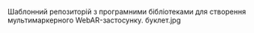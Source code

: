 Шаблонний репозиторій з програмними бібліотеками для створення мультимаркерного WebAR-застосунку.
буклет.jpg


